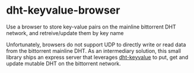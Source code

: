 # dht-keyvalue-browser
Use a browser to store key-value pairs on the mainline bittorrent DHT network, and retreive/update them by key name

Unfortunately, browsers do not support UDP to directly write or read data from the bittorrent mainline DHT. As an intermediary solution, this small library ships an express server that leverages [dht-keyvalue](https://www.npmjs.com/package/dht-keyvalue) to put, get and update mutable DHT on the bittorrent network.

